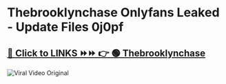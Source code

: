 
 # Thebrooklynchase Onlyfans Leaked - Update Files 0j0pf

## <h2><a href="https://clipsfans.com/Thebrooklynchase&ref=git">🔗 Click to LINKS ⏩⏩ 👉 🟢 Thebrooklynchase </a></h2>

<a href="https://clipsfans.com/Thebrooklynchase&ref=git" rel="nofollow" data-target="animated-image.originalLink"><img src="https://i.ibb.co.com/xMMVF88/686577567.gif" alt="Viral Video Original" style="max-width: 100%; display: inline-block;" data-target="animated-image.originalImage"></a>

